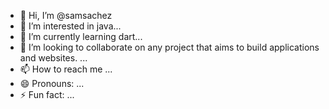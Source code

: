 - 👋 Hi, I’m @samsachez
- 👀 I’m interested in  java...
- 🌱 I’m currently learning dart...
- 💞️ I’m looking to collaborate on any project that aims to build applications and websites. ...
- 📫 How to reach me  ...
- 😄 Pronouns: ...
- ⚡ Fun fact: ...

<!---
samsachez/samsachez is a ✨ special ✨ repository because its `README.md` (this file) appears on your GitHub profile.
You can click the Preview link to take a look at your changes.
--->

